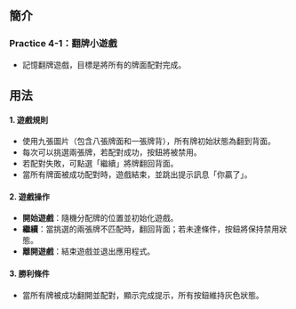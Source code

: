 ## 簡介
### Practice 4-1：翻牌小遊戲  
- 記憶翻牌遊戲，目標是將所有的牌面配對完成。
## 用法
#### 1. 遊戲規則  
- 使用九張圖片（包含八張牌面和一張牌背），所有牌初始狀態為翻到背面。
- 每次可以挑選兩張牌，若配對成功，按鈕將被禁用。
- 若配對失敗，可點選「繼續」將牌翻回背面。
- 當所有牌面被成功配對時，遊戲結束，並跳出提示訊息「你贏了」。

#### 2. 遊戲操作  
- **開始遊戲**：隨機分配牌的位置並初始化遊戲。
- **繼續**：當挑選的兩張牌不匹配時，翻回背面；若未達條件，按鈕將保持禁用狀態。
- **離開遊戲**：結束遊戲並退出應用程式。

#### 3. 勝利條件  
- 當所有牌被成功翻開並配對，顯示完成提示，所有按鈕維持灰色狀態。
